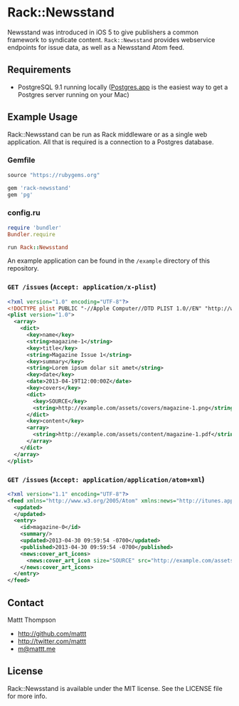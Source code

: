 # Rack::Newsstand

Newsstand was introduced in iOS 5 to give publishers a common framework to syndicate content. `Rack::Newsstand` provides webservice endpoints for issue data, as well as a Newsstand Atom feed.

## Requirements

- PostgreSQL 9.1 running locally ([Postgres.app](http://postgresapp.com) is the easiest way to get a Postgres server running on your Mac)

## Example Usage

Rack::Newsstand can be run as Rack middleware or as a single web application. All that is required is a connection to a Postgres database.

### Gemfile

```ruby
source "https://rubygems.org"

gem 'rack-newsstand'
gem 'pg'
```

### config.ru

```ruby
require 'bundler'
Bundler.require

run Rack::Newsstand
```

An example application can be found in the `/example` directory of this repository.

### `GET /issues` (`Accept: application/x-plist`)

```xml
<?xml version="1.0" encoding="UTF-8"?>
<!DOCTYPE plist PUBLIC "-//Apple Computer//DTD PLIST 1.0//EN" "http://www.apple.com/DTDs/PropertyList-1.0.dtd">
<plist version="1.0">
  <array>
    <dict>
      <key>name</key>
      <string>magazine-1</string>
      <key>title</key>
      <string>Magazine Issue 1</string>
      <key>summary</key>
      <string>Lorem ipsum dolar sit amet</string>
      <key>date</key>
      <date>2013-04-19T12:00:00Z</date>
      <key>covers</key>
      <dict>
        <key>SOURCE</key>
        <string>http://example.com/assets/covers/magazine-1.png</string>
      </dict>
      <key>content</key>
      <array>
        <string>http://example.com/assets/content/magazine-1.pdf</string>
      </array>
    </dict>
  </array>
</plist>
```

### `GET /issues` (`Accept: application/application/atom+xml`)

```xml
<?xml version="1.1" encoding="UTF-8"?>
<feed xmlns="http://www.w3.org/2005/Atom" xmlns:news="http://itunes.apple.com/2011/Newsstand">
  <updated>
  </updated>
  <entry>
    <id>magazine-0</id>
    <summary/>
    <updated>2013-04-30 09:59:54 -0700</updated>
    <published>2013-04-30 09:59:54 -0700</published>
    <news:cover_art_icons>
      <news:cover_art_icon size="SOURCE" src="http://example.com/assets/covers/magazine-1.png"/>
    </news:cover_art_icons>
  </entry>
</feed>
```

## Contact

Mattt Thompson

- http://github.com/mattt
- http://twitter.com/mattt
- m@mattt.me

## License

Rack::Newsstand is available under the MIT license. See the LICENSE file for more info.
